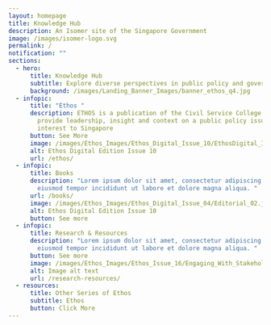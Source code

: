 ```yaml
---
layout: homepage
title: Knowledge Hub
description: An Isomer site of the Singapore Government
image: /images/isomer-logo.svg
permalink: /
notification: ""
sections:
  - hero:
      title: Knowledge Hub
      subtitle: Explore diverse perspectives in public policy and governance.
      background: /images/Landing_Banner_Images/banner_ethos_q4.jpg
  - infopic:
      title: "Ethos "
      description: ETHOS is a publication of the Civil Service College aiming to
        provide leadership, insight and context on a public policy issues of
        interest to Singapore
      button: See More
      image: /images/Ethos_Images/Ethos_Digital_Issue_10/EthosDigital_Issue_Mar23_Cov.jpg
      alt: Ethos Digital Edition Issue 10
      url: /ethos/
  - infopic:
      title: Books
      description: "Lorem ipsum dolor sit amet, consectetur adipiscing elit, sed do
        eiusmod tempor incididunt ut labore et dolore magna aliqua. "
      url: /books/
      image: /images/Ethos_Images/Ethos_Digital_Issue_04/Editorial_02.jpg
      alt: Ethos Digital Edition Issue 10
      button: See more
  - infopic:
      title: Research & Resources
      description: "Lorem ipsum dolor sit amet, consectetur adipiscing elit, sed do
        eiusmod tempor incididunt ut labore et dolore magna aliqua. "
      button: See more
      image: /images/Ethos_Images/Ethos_Issue_16/Engaging_With_Stakeholders_For_Banner.png
      alt: Image alt text
      url: /research-resources/
  - resources:
      title: Other Series of Ethos
      subtitle: Ethos
      button: Click More
---
```

